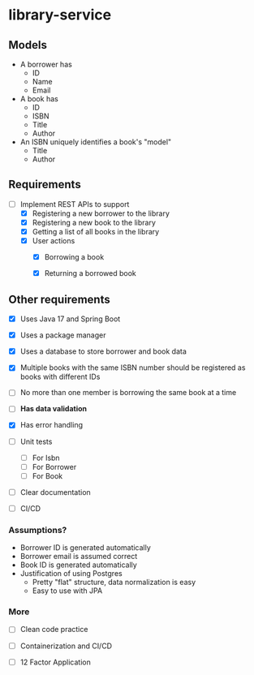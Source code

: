 # library-service

## Models

* A borrower has
    * ID
    * Name
    * Email
* A book has
    * ID
    * ISBN
    * Title
    * Author
* An ISBN uniquely identifies a book's "model"
    * Title
    * Author



## Requirements

* [ ] Implement REST APIs to support
    * [x] Registering a new borrower to the library
    * [x] Registering a new book to the library
    * [x] Getting a list of all books in the library
    * [x] User actions
        * [x] Borrowing a book
        * [x] Returning a borrowed book



## Other requirements

* [x] Uses Java 17 and Spring Boot
* [x] Uses a package manager
* [x] Uses a database to store borrower and book data
* [x] Multiple books with the same ISBN number should be registered as books with different IDs
* [ ] No more than one member is borrowing the same book at a time
* [ ] **Has data validation**
* [x] Has error handling
* [ ] Unit tests
  * [ ] For Isbn
  * [ ] For Borrower
  * [ ] For Book
* [ ] Clear documentation
* [ ] CI/CD



### Assumptions?

* Borrower ID is generated automatically
* Borrower email is assumed correct
* Book ID is generated automatically
* Justification of using Postgres
  * Pretty "flat" structure, data normalization is easy
  * Easy to use with JPA




### More

* [ ] Clean code practice
* [ ] Containerization and CI/CD
* [ ] 12 Factor Application


